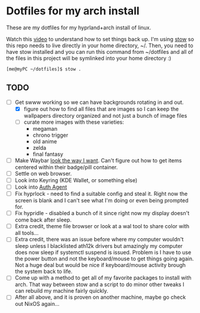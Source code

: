 # Dotfiles for my arch install

These are my dotfiles for my hyprland+arch install of linux.

Watch this [video](https://www.youtube.com/watch?v=y6XCebnB9gs) to understand how to set things back up. I'm using [stow](https://www.gnu.org/software/stow/manual/stow.html) so this repo needs to live directly in your home directory, ~/. Then, you need to have stow installed and you can run this command from ~/dotfiles and all of the files in this project will be symlinked into your home directory :)

``` bash
[me@myPC ~/dotfiles]$ stow .
```

## TODO
* [ ] Get swww working so we can have backgrounds rotating in and out.
    - [X] figure out how to find all files that are images so I can keep the wallpapers directory organized and not just a bunch of image files
    - [ ] curate more images with these varieties:
        - megaman
        - chrono trigger
        - old anime
        - zelda
        - final fantasy
* [ ] Make Waybar [look the way I want](https://camo.githubusercontent.com/b8805970ca251df50b4f57a8912ee9a875cc6f022ec6a05191ef1e7dff837949/68747470733a2f2f6c696e66696e64656c2e6769746875622e696f2f63646e2f687970726c616e642d707265766965772d622e706e67). Can't figure out how to get items centered within their badge/pill container.
* [ ] Settle on web browser. 
* [ ] Look into Keyring (KDE Wallet, or something else)
* [ ] Look into [Auth Agent](https://wiki.hyprland.org/Useful-Utilities/Must-have/#authentication-agent)
* [ ] Fix hyprlock - need to find a suitable config and steal it. Right now the screen is blank and I can't see what I'm doing or even being prompted for.
* [ ] Fix hypridle - disabled a bunch of it since right now my display doesn't come back after sleep.
* [ ] Extra credit, theme file browser or look at a wal tool to share color with all tools...
* [ ] Extra credit, there was an issue before where my computer wouldn't sleep unless I blacklisted ath12k drivers but amazingly my computer does now sleep if systemctl suspend is issued. Problem is I have to use the power button and not the keyboard/mouse to get things going again. Not a huge deal but would be nice if keyboard/mouse activity brough the system back to life.
* [ ] Come up with a method to get all of my favorite packages to install with arch. That way between stow and a script to do minor other tweaks I can rebuild my machine fairly quickly.
* [ ] After all above, and it is proven on another machine, maybe go check out NixOS again...